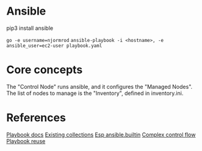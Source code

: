 # Ansible

pip3 install ansible

`go -e username=njormrod`
`ansible-playbook -i <hostname>, -e ansible_user=ec2-user playbook.yaml`


# Core concepts

The "Control Node" runs ansible, and it configures the "Managed Nodes".
The list of nodes to manage is the "Inventory", defined in inventory.ini.


# References

[Playbook docs](https://docs.ansible.com/ansible/latest/playbook_guide/playbooks_intro.html)
[Existing collections](https://docs.ansible.com/ansible/latest/collections/index.html)
[Esp ansible.builtin](https://docs.ansible.com/ansible/latest/collections/ansible/builtin/index.html)
[Complex control flow](https://docs.ansible.com/ansible/latest/playbook_guide/complex_data_manipulation.htm)
[Playbook reuse](https://docs.ansible.com/ansible-core/2.15/playbook_guide/playbooks_reuse.html#playbooks-reuse)
